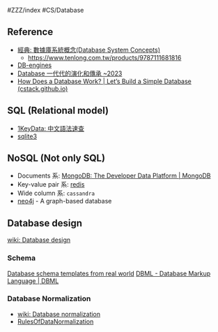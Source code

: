 #ZZZ/index #CS/Database 
 
## Reference

* [經典: 數據庫系統概念(Database System Concepts)](https://www.db-book.com/)
    * https://www.tenlong.com.tw/products/9787111681816
* [DB-engines](https://db-engines.com/en/ranking)
* [Database 一代代的演化和傳承 ~2023](https://tachunwu.github.io/posts/db-history/)
* [How Does a Database Work? | Let’s Build a Simple Database (cstack.github.io)](https://cstack.github.io/db_tutorial/)

## SQL (Relational model)

* [1KeyData: 中文語法速查](https://www.1keydata.com/tw/sql/sql.html)
* [sqlite3](sqlite3.md)

## NoSQL (Not only SQL)

* Documents 系: [MongoDB: The Developer Data Platform | MongoDB](https://www.mongodb.com/)
* Key-value pair 系: [redis](redis.md) 
* Wide column 系: `cassandra`
* [neo4j](https://neo4j.com/docs/) - A graph-based database

## Database design

[wiki: Database design](https://en.wikipedia.org/wiki/Database_design)

### Schema

[Database schema templates from real world](https://drawsql.app/templates)
[DBML - Database Markup Language | DBML](https://www.dbml.org/home/)

### Database Normalization
* [wiki: Database normalization](https://en.wikipedia.org/wiki/Database_normalization)
* [RulesOfDataNormalization](http://cc.cust.edu.tw/~ccchen/doc/db_04.pdf)